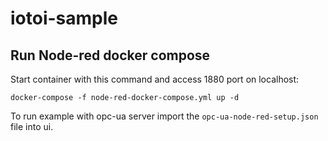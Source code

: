 # iotoi-sample

## Run Node-red docker compose
Start container with this command and access 1880 port on localhost:
```
docker-compose -f node-red-docker-compose.yml up -d
```

To run example with opc-ua server import the `opc-ua-node-red-setup.json` file into ui.
